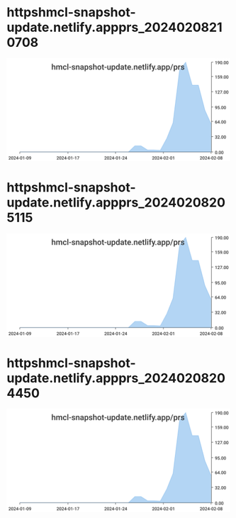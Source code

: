 # httpshmcl-snapshot-update.netlify.appprs_20240208210708
![httpshmcl-snapshot-update.netlify.appprs_20240208210708](/dailyhitssvg/httpshmcl-snapshot-update.netlify.appprs_20240208210708.svg)
# httpshmcl-snapshot-update.netlify.appprs_20240208205115
![httpshmcl-snapshot-update.netlify.appprs_20240208205115](/dailyhitssvg/httpshmcl-snapshot-update.netlify.appprs_20240208205115.svg)
# httpshmcl-snapshot-update.netlify.appprs_20240208204450
![httpshmcl-snapshot-update.netlify.appprs_20240208204450](/dailyhitssvg/httpshmcl-snapshot-update.netlify.appprs_20240208204450.svg)
